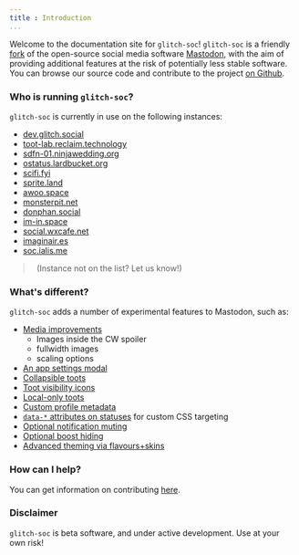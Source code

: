 ```yaml
---
title : Introduction
...
```


Welcome to the documentation site for `glitch-soc`!
`glitch-soc` is a friendly [fork][] of the open-source social media software [Mastodon][], with the aim of providing additional features at the risk of potentially less stable software.
You can browse our source code and contribute to the project [on Github][glitch-soc].

###  Who is running `glitch-soc`?

`glitch-soc` is currently in use on the following instances:

- [dev.glitch.social](https://dev.glitch.social/)
- [toot-lab.reclaim.technology](https://toot-lab.reclaim.technology/)
- [sdfn-01.ninjawedding.org](https://sdfn-01.ninjawedding.org/)
- [ostatus.lardbucket.org](https://ostatus.lardbucket.org/)
- [scifi.fyi](https://scifi.fyi/)
- [sprite.land](https://sprite.land)
- [awoo.space](https://awoo.space)
- [monsterpit.net](https://monsterpit.net)
- [donphan.social](https://donphan.social)
- [im-in.space](https://im-in.space)
- [social.wxcafe.net](https://social.wxcafe.net)
- [imaginair.es](https://imaginair.es)
- [soc.ialis.me](https://soc.ialis.me)


>   (Instance not on the list? Let us know!)

###  What's different?

`glitch-soc` adds a number of experimental features to Mastodon, such as:

- [Media improvements](./features/media/)<br>
  - Images inside the CW spoiler
  - fullwidth images
  - scaling options
- [An app settings modal](./features/app-settings/)
- [Collapsible toots](./features/collapsible-toots/)
- [Toot visibility icons](./features/visibility-icons/)
- [Local-only toots](./features/local-only-toots/)
- [Custom profile metadata](./features/profile-metadata/)
- [`data-*` attributes on statuses](./features/status-data-attributes/) for custom CSS targeting
- [Optional notification muting](./features/optional-notification-muting/)
- [Optional boost hiding](./features/optional-boost-hiding/)
- [Advanced theming via flavours+skins](./features/themes/)

###  How can I help?

You can get information on contributing [here][Contributing].

###  Disclaimer

`glitch-soc` is beta software, and under active development.
Use at your own risk!

[Contributing]: ./contributing/
[Features]: ./features/
[fork]: https://en.wikipedia.org/wiki/Fork_(software_development)
[glitch-soc]: https://github.com/glitch-soc/mastodon/
[Mastodon]: https://joinmastodon.org/
